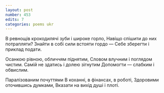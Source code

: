 ```yaml
---
layout: post
number: 453
edits: 7
categories: poems ukr
---
```


В ревнощів крокодилячі зуби і широке горло,
Навіщо спішити до них потрапляти?
Знайти в собі сили встояти гордо —
Себе зберегти і приклад подати.

Осанкою рівною, обличчям піднятим,
Словом влучним і поглядом чистим.
Самій не здатись і долею зігнутим
Допомогти — слабким і обвислим.

Паралізованим почуттями
В коханні, в фінансах, в роботі,
Здоровими оточившись думками, 
Вказати на вихід душі і плоті.
